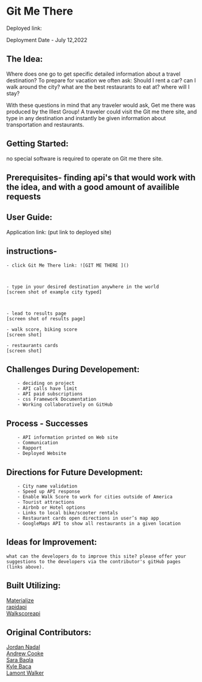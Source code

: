 # Git Me There

Deployed link:

Deployment Date - July 12,2022


## The Idea:
Where does one go to get specific detailed information about a travel destination? To prepare for vacation we often ask: Should I rent a car? can I walk around the city? what are the best restaurants to eat at? where will I stay?

With these questions in mind that any traveler would ask, Get me there was produced by the Illest Group!
A traveler could visit the Git me there site, and type in any destination and instantly be given information about transportation and restaurants.

## Getting Started:
no special software is required to operate on Git me there site.

## Prerequisites- finding api's that would work with the idea, and with a good amount of availible requests

## User Guide:
Application link: (put link to deployed site)

## instructions-
    - click Git Me There link: ![GIT ME THERE ]()
    


    - type in your desired destination anywhere in the world
    [screen shot of example city typed]



    - lead to results page
    [screen shot of results page]

    - walk score, biking score
    [screen shot]

    - restaurants cards
    [screen shot]


 ## Challenges During Developement:
        - deciding on project
        - API calls have limit
        - API paid subscriptions
        - css Framework Documentation
        - Working collaboratively on GitHub


 ## Process - Successes
        - API information printed on Web site
        - Communication
        - Rapport
        - Deployed Website   
    
    
    
 ## Directions for Future Development:
        - City name validation
        - Speed up API response
        - Enable Walk Score to work for cities outside of America
        - Tourist attractions
        - Airbnb or Hotel options
        - Links to local bike/scooter rentals
        - Restaurant cards open directions in user’s map app
        - GoogleMaps API to show all restaurants in a given location


## Ideas for Improvement:

    what can the developers do to improve this site? please offer your suggestions to the developers via the contributor's gitHub pages (links above).

    
## Built Utilizing:
[Materialize](https://materializecss.com/)<BR>
[rapidapi](https://rapidapi.com/apidojo/api/travel-advisor/)<BR>
[Walkscoreapi](https://www.walkscore.com/professional/api.php)<BR>


## Original Contributors:
[Jordan Nadal](https://github.com/jnadal22)<BR>
[Andrew Cooke](https://github.com/andcooke)<BR>
[Sara Baqla](https://github.com/missatrox44)<BR>
[Kyle Baca](https://github.com/kyle-david1)<BR>
[Lamont Walker](https://github.com/Lwalker429)<BR>
    
    


    
    
    
    


    


